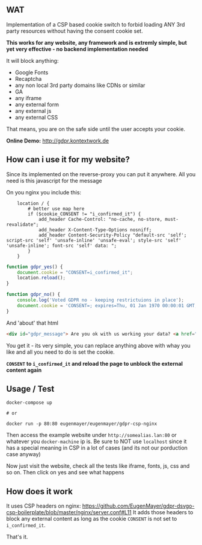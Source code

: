 ## WAT

Implementation of a CSP based cookie switch to forbid loading ANY 3rd party resources without having the consent cookie set.

**This works for any website, any framework and is extremly simple, but yet very effective - no backend implementation needed** 

It will block anything:

 - Google Fonts
 - Recaptcha
 - any non local 3rd party domains like CDNs or similar
 - GA
 - any iframe
 - any external form
 - any external js
 - any external CSS
 
 That means, you are on the safe side until the user accepts your cookie.
 
 **Online Demo:** http://gdpr.kontextwork.de
 
 ## How can i use it for my website?
 
Since its implemented on the reverse-proxy you can put it anywhere. All you need is this javascript for the message

On you nginx you include this:

```
	location / {
		# better use map here
		if ($cookie_CONSENT != "i_confirmed_it") {
			add_header Cache-Control: "no-cache, no-store, must-revalidate";
			add_header X-Content-Type-Options nosniff;
			add_header Content-Security-Policy "default-src 'self'; script-src 'self' 'unsafe-inline' 'unsafe-eval'; style-src 'self' 'unsafe-inline'; font-src 'self' data: ";
		}
	}
```

```javascript
function gdpr_yes() {
    document.cookie = "CONSENT=i_confirmed_it";
    location.reload();
}

function gdpr_no() {
    console.log('Voted GDPR no - keeping restrictuions in place');
    document.cookie = 'CONSENT=; expires=Thu, 01 Jan 1970 00:00:01 GMT;';
}
``` 

And 'about' that html

```html
<div id="gdpr_message"> Are you ok with us working your data? <a href="javascript:gdpr_yes();">Yes</a><a href="javascript:gdpr_no();">No</a> </div>
```

You get it - its very simple, you can replace anything above with whay you like and all you need to do is set the cookie.

**`CONSENT` to `i_confirmed_it` and reload the page to unblock the external content again**
 
## Usage / Test
 
    docker-compose up
    
    # or
    
    docker run -p 80:80 eugenmayer/eugenmayer/gdpr-csp-nginx
    
Then access the example website under `http://somealias.lan:80` or whatever you `docker-machine` ip is.
Be sure to NOT use `localhost` since it has a special meaning in  CSP in a lot of cases (and its not our porduction case anyway)

Now just visit the website, check all the tests like iframe, fonts, js, css and so on. Then click on yes and see what happens

## How does it work

It uses CSP headers on nginx: https://github.com/EugenMayer/gdpr-dsvgo-csp-boilerplate/blob/master/nginx/server.conf#L11
It adds those headers to block any external content as long as the cookie `CONSENT` is not set to  `i_confirmed_it`.

That's it. 